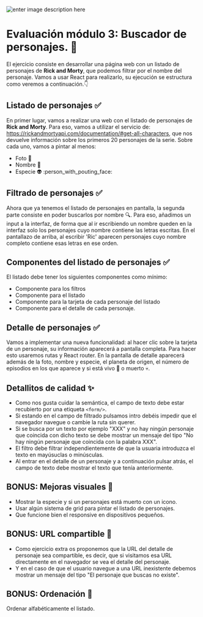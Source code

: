 ![enter image description here](https://alminuto.info/wp-content/uploads/2017/08/giphy-24.gif)
# Evaluación módulo 3: Buscador de personajes. :pencil:
El ejercicio consiste en desarrollar una página web con un listado de personajes de **Rick and Morty**, que podemos filtrar por el nombre del personaje. Vamos a usar React para realizarlo, su ejecución se estructura como veremos a continuación.:point_down:

## Listado de personajes :white_check_mark:
En primer lugar, vamos a realizar una web con el listado de personajes de **Rick and Morty**. Para eso, vamos a  utilizar el servicio de: https://rickandmortyapi.com/documentation/#get-all-characters, que nos devuelve  información sobre los primeros 20 personajes de la serie. Sobre cada uno, vamos a pintar al menos:

 -  Foto :camera_flash:
 - Nombre :speech_balloon:
 - Especie :alien: :person_with_pouting_face:

## Filtrado de personajes :white_check_mark:
Ahora que ya tenemos el listado de personajes en pantalla, la segunda parte consiste en poder buscarlos por  nombre :mag:. Para eso, añadimos un input a la interfaz, de forma que al ir escribiendo un nombre queden en la interfaz solo los personajes cuyo nombre contiene las letras escritas. En el pantallazo de arriba, al escribir 'Ric' aparecen personajes cuyo nombre completo contiene esas letras en ese orden. 

## Componentes del listado de personajes :white_check_mark:
El listado debe tener los siguientes componentes como mínimo:

 - Componente para los filtros
 - Componente para el listado
 - Componente para la tarjeta de cada personaje del listado
 - Componente para el detalle de cada personaje.

## Detalle de personajes :white_check_mark:

Vamos a implementar una nueva funcionalidad: al hacer clic sobre la tarjeta de un personaje, su información  aparecerá a pantalla completa. Para hacer esto usaremos rutas y React router. En la pantalla de detalle  aparecerá además de la foto, nombre y especie, el planeta de origen, el número de episodios en los que aparece y si está vivo :seedling: o muerto :skull:.

## Detallitos de calidad :sparkles:

 - Como nos gusta cuidar la semántica, el campo de texto debe estar recubierto por una etiqueta `<form/>`.
 - Si estando en el campo de filtrado pulsamos intro debéis impedir que el navegador navegue o cambie  la ruta sin querer.
 - Si se busca por un texto por ejemplo "XXX" y no hay ningún personaje que coincida con dicho texto se  debe mostrar un mensaje del tipo "No hay ningún personaje que coincida con la palabra XXX".
 - El filtro debe filtrar independientemente de que la usuaria introduzca el texto en mayúsuclas o  minúsculas.
 - Al entrar en el detalle de un personaje y a continuación pulsar atrás, el campo de texto debe mostrar el  texto que tenía anteriormente.

## BONUS: Mejoras visuales :rocket:

 - Mostrar la especie y si un personajes está muerto con un icono.
 - Usar algún sistema de grid para pintar el listado de personajes.
 - Que funcione bien el responsive en dispositivos pequeños.




## BONUS: URL compartible :twisted_rightwards_arrows:

 - Como ejercicio extra os proponemos que la URL del detalle de personaje sea compartible, es decir, que  si visitamos esa URL directamente en el navegador se vea el detalle del personaje.
 - Y en el caso de que el usuario navegue a una URL inexistente debemos mostrar un mensaje del  tipo "El personaje que buscas no existe".

## BONUS: Ordenación :page_facing_up:
   Ordenar alfabéticamente el listado.
   